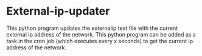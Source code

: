 # External-ip-updater

This python program updates the externalip text file with the current external ip address of the network.  This python program can be added as a task in the cron job (which executes every x seconds) to get the current ip address of the network.
